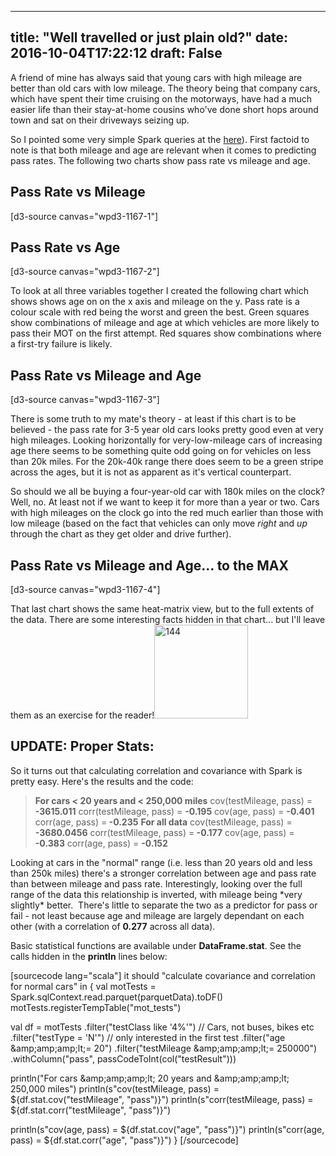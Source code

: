 
---
title: "Well travelled or just plain old?"
date: 2016-10-04T17:22:12
draft: False
---

A friend of mine has always said that young cars with high mileage are better than old cars with low mileage. The theory being that company cars, which have spent their time cruising on the motorways, have had a much easier life than their stay-at-home cousins who've done short hops around town and sat on their driveways seizing up.

So I pointed some very simple Spark queries at the <a href="http://logicalgenetics.com/predicting-mot-pass-rates-with-spark-mllib/">here</a>). First factoid to note is that both mileage and age are relevant when it comes to predicting pass rates. The following two charts show pass rate vs mileage and age.
## Pass Rate vs Mileage
[d3-source canvas="wpd3-1167-1"]
## Pass Rate vs Age
[d3-source canvas="wpd3-1167-2"]

To look at all three variables together I created the following chart&nbsp;which shows shows age on on the x axis and mileage on the y. Pass rate is a colour scale with red being the worst and green the best. Green squares show combinations of mileage and age at which vehicles are more likely to pass their MOT on the first attempt. Red squares show combinations where a first-try failure is likely.
## Pass Rate vs Mileage and Age
[d3-source canvas="wpd3-1167-3"]

There is some truth to my mate's theory&nbsp;-&nbsp;at least if this&nbsp;chart is to be believed - the pass rate for 3-5 year old cars looks pretty good even at very high mileages. Looking horizontally for very-low-mileage cars of increasing age there seems to be something quite odd going on for vehicles on less than 20k&nbsp;miles. For the 20k-40k range there does seem to be a green stripe across the ages, but it is not as apparent as it's vertical counterpart.

So should we all be buying a four-year-old car with 180k miles on the clock? Well, no. At least not if we want to keep it for more than a year or two. Cars with high mileages on the clock go into the red much earlier than those with low mileage (based on the fact that vehicles can only move *right* and *up* through the chart as they get older and drive further).
## Pass Rate vs Mileage and Age... to the MAX
[d3-source canvas="wpd3-1167-4"]

That last chart shows the same heat-matrix view, but to the full extents of the data. There are some interesting facts hidden in that chart... but I'll leave them as an exercise for the reader!<img class="aligncenter size-thumbnail wp-image-1192" src="http://logicalgenetics.com/wp-content/uploads/2016/10/144-150x150.jpg" alt="144" width="150" height="150">
## UPDATE: Proper Stats:
So it turns out that calculating correlation and covariance with Spark is pretty easy. Here's the results and the code:
<blockquote><strong>For cars &lt; 20 years and &lt; 250,000 miles</strong>
cov(testMileage, pass) =<strong> -3615.011</strong>
corr(testMileage, pass) = <strong>-0.195</strong>
cov(age, pass) = <strong>-0.401</strong>
corr(age, pass) =<strong> -0.235</strong>
<strong>For all data</strong>
cov(testMileage, pass) =<strong> -3680.0456</strong>
corr(testMileage, pass) =<strong> -0.177</strong>
cov(age, pass) = <strong>-0.383</strong>
corr(age, pass) = <strong>-0.152</strong></blockquote>
Looking at cars in the "normal" range (i.e. less than 20 years old and less than 250k miles) there's a stronger correlation between age and pass rate than between mileage and pass rate. Interestingly, looking over the full range of the data this relationship is inverted, with mileage being *very slightly* better. &nbsp;There's little to separate the two as a predictor for pass or fail - not least because age and mileage are largely dependant on each other (with a correlation of&nbsp;<strong>0.277</strong> across all data).

Basic statistical functions are available under <strong>DataFrame.stat</strong>. See the calls&nbsp;hidden in the <strong>println</strong>&nbsp;lines below:

[sourcecode lang="scala"]
it should &quot;calculate covariance and correlation for normal cars&quot; in {
val motTests = Spark.sqlContext.read.parquet(parquetData).toDF()
motTests.registerTempTable(&quot;mot_tests&quot;)

val df = motTests
.filter(&quot;testClass like '4%'&quot;) // Cars, not buses, bikes etc
.filter(&quot;testType = 'N'&quot;) // only interested in the first test
.filter(&quot;age &amp;amp;amp;amp;lt;= 20&quot;)
.filter(&quot;testMileage &amp;amp;amp;amp;lt;= 250000&quot;)
.withColumn(&quot;pass&quot;, passCodeToInt(col(&quot;testResult&quot;)))

println(&quot;For cars &amp;amp;amp;amp;lt; 20 years and &amp;amp;amp;amp;lt; 250,000 miles&quot;)
println(s&quot;cov(testMileage, pass) = ${df.stat.cov(&quot;testMileage&quot;, &quot;pass&quot;)}&quot;)
println(s&quot;corr(testMileage, pass) = ${df.stat.corr(&quot;testMileage&quot;, &quot;pass&quot;)}&quot;)

println(s&quot;cov(age, pass) = ${df.stat.cov(&quot;age&quot;, &quot;pass&quot;)}&quot;)
println(s&quot;corr(age, pass) = ${df.stat.corr(&quot;age&quot;, &quot;pass&quot;)}&quot;)
}
[/sourcecode]
